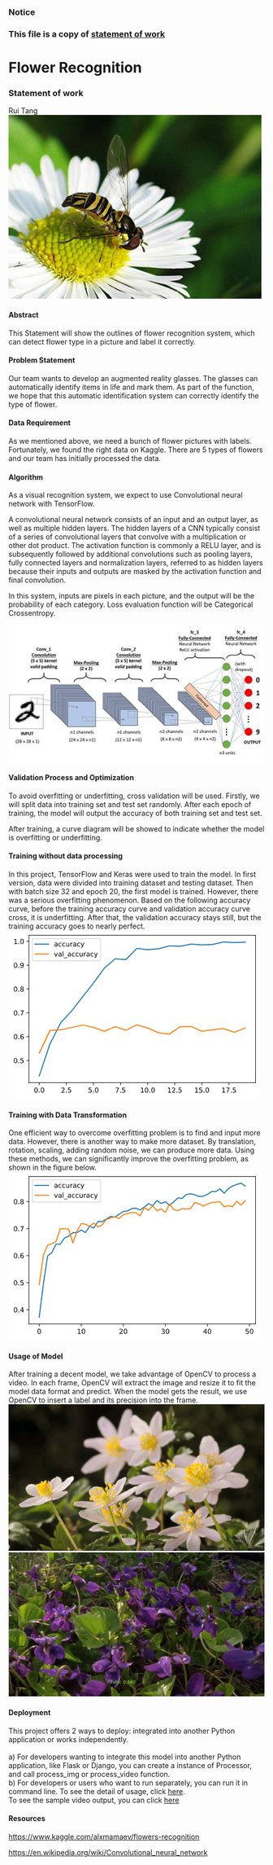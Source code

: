 ### **Notice** <br>
### This file is a copy of [statement of work](business%20understanding/Final%20Statement%20of%20Work.docx)  <br>
# Flower Recognition <br>
### Statement of work <br>

Rui Tang <br>
![](business%20understanding/resources/Picture1.jpg)
#### Abstract <br>
This Statement will show the outlines of flower recognition system, which can detect flower type in a picture and label it correctly. <br>

#### Problem Statement <br>
Our team wants to develop an augmented reality glasses. The glasses can automatically identify items in life and mark them. As part of the function, we hope that this automatic identification system can correctly identify the type of flower. <br>

#### Data Requirement <br>
As we mentioned above, we need a bunch of flower pictures with labels. Fortunately, we found the right data on Kaggle. There are 5 types of flowers and our team has initially processed the data. <br>

#### Algorithm <br>
As a visual recognition system, we expect to use Convolutional neural network with TensorFlow. <br>

A convolutional neural network consists of an input and an output layer, as well as multiple hidden layers. The hidden layers of a CNN typically consist of a series of convolutional layers that convolve with a multiplication or other dot product. The activation function is commonly a RELU layer, and is subsequently followed by additional convolutions such as pooling layers, fully connected layers and normalization layers, referred to as hidden layers because their inputs and outputs are masked by the activation function and final convolution. <br>

In this system, inputs are pixels in each picture, and the output will be the probability of each category. Loss evaluation function will be Categorical Crossentropy. <br>

![](business%20understanding/resources/Picture2.jpg)


#### Validation Process and Optimization <br>
To avoid overfitting or underfitting, cross validation will be used. Firstly, we will split data into training set and test set randomly. After each epoch of training, the model will output the accuracy of both training set and test set. <br>

After training, a curve diagram will be showed to indicate whether the model is overfitting or underfitting. <br>

#### Training without data processing <br>
In this project, TensorFlow and Keras were used to train the model. In first version, data were divided into training dataset and testing dataset. Then with batch size 32 and epoch 20, the first model is trained. However, there was a serious overfitting phenomenon.  Based on the following accuracy curve, before the training accuracy curve and validation accuracy curve cross, it is underfitting. After that, the validation accuracy stays still, but the training accuracy goes to nearly perfect. <br>
![](business%20understanding/resources/overfitting.png)

#### Training with Data Transformation <br>
One efficient way to overcome overfitting problem is to find and input more data. However, there is another way to make more dataset. By translation, rotation, scaling, adding random noise, we can produce more data. Using these methods, we can significantly improve the overfitting problem, as shown in the figure below. <br>
![](business%20understanding/resources/accuracy_curve.png)

#### Usage of Model <br>
After training a decent model, we take advantage of OpenCV to process a video. In each frame, OpenCV will extract the image and resize it to fit the model data format and predict. When the model gets the result, we use OpenCV to insert a label and its precision into the frame.
![](business%20understanding/resources/video_snapshot.png)
![](business%20understanding/resources/video_snapshot2.png)
#### Deployment <br>
This project offers 2 ways to deploy: integrated into another Python application or works independently. <br> <br>
    a)	For developers wanting to integrate this model into another Python application, like Flask or Django, you can create a instance of Processor, and call process_img or process_video function. <br>
    b)	For developers or users who want to run separately, you can run it in command line. To see the detail of usage, click [here](deployment). <br>
To see the sample video output, you can click [here](business%20understanding/resources/sample_output.mp4)
#### Resources <br>
https://www.kaggle.com/alxmamaev/flowers-recognition <br>

https://en.wikipedia.org/wiki/Convolutional_neural_network <br>
